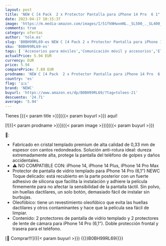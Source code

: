 ```yaml
---
layout: post
title: 'NEW C [4 Pack  2 x Protector Pantalla para iPhone 14 Pro  6 1"  y 2 x Protector Pantalla Protector de Lente de Cámara - Cristal Templado - Anti-Rayaduras- Ultra Resistente - Cristal Dureza 9H'
date: 2023-04-17 10:15:37
image: 'https://m.media-amazon.com/images/I/51fkNHwxmNL._SL500_._SL400_.jpg'
comments: true
category: ofertas
author: 'tole.es'
slug: 'B0BH99RL69-es NEW C [4 Pack 2 x Protector Pantalla para iPhone 14 Pro 6...'
sku: 'B0BH99RL69-es'
tags: [ 'Accesorios para móviles','Comunicación móvil y accesorios','Electrónica','Mantenimiento, cuidado y reparaciones de teléfonos móviles','Protectores de pantalla para móviles','iphone','newc','🇪🇸', ]
actualPrice: 5.94 EUR
currency: EUR
price: 5.94
comparePrice: 7.89 EUR
prodname: 'NEW C [4 Pack  2 x Protector Pantalla para iPhone 14 Pro  6 1"  y 2 x Protector Pantalla Protector de Lente de Cámara - Cristal Templado - Anti-Rayaduras- Ultra Resistente - Cristal Dureza 9H'
country: 'es'
flag: '🇪🇸'
brand: 'NEWC'
buyurl: 'https://www.amazon.es/dp/B0BH99RL69/?tag=tolees-21'
descuento: '24.71'
average: '5.94'
---
```


Tienes [{{< param title >}}]({{< param buyurl >}}) aqui!

[![{{< param prodname >}}]({{< param image >}})]({{< param buyurl >}})

🔎:

- Fabricado en cristal templado premium de alta calidad de 0,33 mm de espesor con cantos redondeados. Solución anti-rotura ideal: dureza extremadamente alta, protege la pantalla del teléfono de golpes y daños accidentales.
- ⚠ NO COMPATIBLE CON: iPhone 14, iPhone 14 Plus, iPhone 14 Pro Max
- Protector de pantalla de vidrio templado para iPhone 14 Pro (6,1") NEWC Toque delicado: está recubierto en la parte posterior con un fuerte adhesivo de silicona que facilita la instalación y adhiere la película firmemente para no afectar la sensibilidad de la pantalla táctil. Sin polvo, sin huellas dactilares, un solo botón, demasiado fácil de instalar sin burbujas.
- Oleofóbico: tiene un revestimiento oleofóbico que evita las huellas dactilares y otros contaminantes y hace que la película sea fácil de limpiar.
- Contenido: 2 protectores de pantalla de vidrio templado y 2 protectores de lente de cámara para iPhone 14 Pro (6,1"). Doble protección frontal y trasera para el teléfono.

[🛒 Comprar!!!]({{< param buyurl >}})
{{<world>}}B0BH99RL69{{</world>}}

